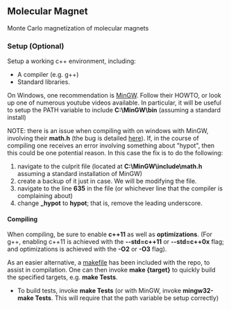 ## Molecular Magnet
Monte Carlo magnetization of molecular magnets

### Setup (Optional)
Setup a working c++ environment, including:
- A compiler (e.g. g++)
- Standard libraries.

On Windows, one recommendation is [MinGW](http://www.mingw.org). Follow their HOWTO, or look up one of numerous youtube videos available. In particular, it will be useful to setup the PATH variable to include **C:\MinGW\bin** (assuming a standard install)

NOTE: there is an issue when compiling with on windows with MinGW, involving their **math.h** (the bug is detailed [here](http://stackoverflow.com/questions/29450016/o1-2-3-with-std-c1y-11-98-if-cmath-is-included-im-getting-error-hypo)). If, in the course of compiling one receives an error involving something about "hypot", then this could be one potential reason. In this case the fix is to do the following:
  1. navigate to the culprit file (located at **C:\MinGW\include\math.h** assuming a standard installation of MinGW)
  2. create a backup of it just in case. We will be modifying the file.
  3. navigate to the line **635** in the file (or whichever line that the compiler is complaining about)
  4. change **_hypot** to **hypot**; that is, remove the leading underscore.

#### Compiling
When compiling, be sure to enable **c++11** as well as **optimizations**. (For g++, enabling c++11 is achieved with the **--std=c++11** or **--std=c++0x** flag; and optimizations is achieved with the **-O2** or **-O3** flag).

As an easier alternative, a [makefile](https://en.wikipedia.org/wiki/Makefile) has been included with the repo, to assist in compilation. One can then invoke **make {target}** to quickly build the specified targets, e.g. **make Tests**. 
- To build tests, invoke **make Tests** (or with MinGW, invoke **mingw32-make Tests**. This will require that the path variable be setup correctly)

